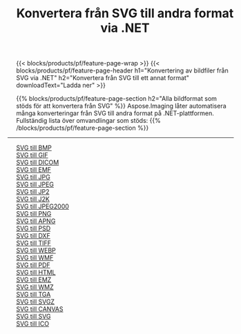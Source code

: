 ﻿---
title: Konvertera från SVG till andra format via .NET 
weight: 3920
url: /sv/net/conversion/from/svg 
lang: sv
langdirlevel: 2
locales: zh-hans,ja,it,ru,de,es,fr,nl,id,lt,pl,pt,vi,tr,ko,zh-hant,ar,hi,th,sv,cs,uk,he
description: Med Aspose.Imaging kan du enkelt konvertera från SVG till ett annat format
---

{{< blocks/products/pf/feature-page-wrap >}}
{{< blocks/products/pf/feature-page-header h1="Konvertering av bildfiler från SVG via .NET" h2="Konvertera från SVG till ett annat format" downloadText="Ladda ner" >}}


{{% blocks/products/pf/feature-page-section  h2="Alla bildformat som stöds för att konvertera från SVG" %}}
Aspose.Imaging låter automatisera många konverteringar från SVG till andra format på .NET-plattformen.
<br/>
Fullständig lista över omvandlingar som stöds:
{{% /blocks/products/pf/feature-page-section %}}
<div class="container-fluid productfamilypage bg-gray">
    <div class="convertypes bg-gray agp-content section">
        <div class="container">
		<hr style="margin-left:-20px;"/>
		<div class="row other-converters">
		    <div class='col-md-2 other-converter remove-lp remove-rp'><a href="/imaging/sv/net/conversion/svg-to-bmp" >SVG till BMP</a></div><div class='col-md-2 other-converter remove-lp remove-rp'><a href="/imaging/sv/net/conversion/svg-to-gif" >SVG till GIF</a></div><div class='col-md-2 other-converter remove-lp remove-rp'><a href="/imaging/sv/net/conversion/svg-to-dicom" >SVG till DICOM</a></div><div class='col-md-2 other-converter remove-lp remove-rp'><a href="/imaging/sv/net/conversion/svg-to-emf" >SVG till EMF</a></div><div class='col-md-2 other-converter remove-lp remove-rp'><a href="/imaging/sv/net/conversion/svg-to-jpg" >SVG till JPG</a></div><div class='col-md-2 other-converter remove-lp remove-rp'><a href="/imaging/sv/net/conversion/svg-to-jpeg" >SVG till JPEG</a></div><div class='col-md-2 other-converter remove-lp remove-rp'><a href="/imaging/sv/net/conversion/svg-to-jp2" >SVG till JP2</a></div><div class='col-md-2 other-converter remove-lp remove-rp'><a href="/imaging/sv/net/conversion/svg-to-j2k" >SVG till J2K</a></div><div class='col-md-2 other-converter remove-lp remove-rp'><a href="/imaging/sv/net/conversion/svg-to-jpeg2000" >SVG till JPEG2000</a></div><div class='col-md-2 other-converter remove-lp remove-rp'><a href="/imaging/sv/net/conversion/svg-to-png" >SVG till PNG</a></div><div class='col-md-2 other-converter remove-lp remove-rp'><a href="/imaging/sv/net/conversion/svg-to-apng" >SVG till APNG</a></div><div class='col-md-2 other-converter remove-lp remove-rp'><a href="/imaging/sv/net/conversion/svg-to-psd" >SVG till PSD</a></div><div class='col-md-2 other-converter remove-lp remove-rp'><a href="/imaging/sv/net/conversion/svg-to-dxf" >SVG till DXF</a></div><div class='col-md-2 other-converter remove-lp remove-rp'><a href="/imaging/sv/net/conversion/svg-to-tiff" >SVG till TIFF</a></div><div class='col-md-2 other-converter remove-lp remove-rp'><a href="/imaging/sv/net/conversion/svg-to-webp" >SVG till WEBP</a></div><div class='col-md-2 other-converter remove-lp remove-rp'><a href="/imaging/sv/net/conversion/svg-to-wmf" >SVG till WMF</a></div><div class='col-md-2 other-converter remove-lp remove-rp'><a href="/imaging/sv/net/conversion/svg-to-pdf" >SVG till PDF</a></div><div class='col-md-2 other-converter remove-lp remove-rp'><a href="/imaging/sv/net/conversion/svg-to-html" >SVG till HTML</a></div><div class='col-md-2 other-converter remove-lp remove-rp'><a href="/imaging/sv/net/conversion/svg-to-emz" >SVG till EMZ</a></div><div class='col-md-2 other-converter remove-lp remove-rp'><a href="/imaging/sv/net/conversion/svg-to-wmz" >SVG till WMZ</a></div><div class='col-md-2 other-converter remove-lp remove-rp'><a href="/imaging/sv/net/conversion/svg-to-tga" >SVG till TGA</a></div><div class='col-md-2 other-converter remove-lp remove-rp'><a href="/imaging/sv/net/conversion/svg-to-svgz" >SVG till SVGZ</a></div><div class='col-md-2 other-converter remove-lp remove-rp'><a href="/imaging/sv/net/conversion/svg-to-canvas" >SVG till CANVAS</a></div><div class='col-md-2 other-converter remove-lp remove-rp'><a href="/imaging/sv/net/conversion/svg-to-svg" >SVG till SVG</a></div><div class='col-md-2 other-converter remove-lp remove-rp'><a href="/imaging/sv/net/conversion/svg-to-ico" >SVG till ICO</a></div>
                </div>
        </div>
    </div>
</div>
<br/>

